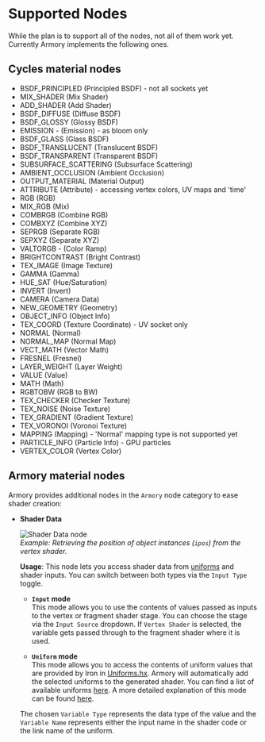 # Supported Nodes

While the plan is to support all of the nodes, not all of them work yet. Currently Armory implements the following ones.

## Cycles material nodes

- BSDF_PRINCIPLED (Principled BSDF) - not all sockets yet
- MIX_SHADER (Mix Shader)
- ADD_SHADER (Add Shader)
- BSDF_DIFFUSE (Diffuse BSDF)
- BSDF_GLOSSY (Glossy BSDF)
- EMISSION - (Emission) - as bloom only
- BSDF_GLASS (Glass BSDF)
- BSDF_TRANSLUCENT (Translucent BSDF)
- BSDF_TRANSPARENT (Transparent BSDF)
- SUBSURFACE_SCATTERING (Subsurface Scattering)
- AMBIENT_OCCLUSION (Ambient Occlusion)
- OUTPUT_MATERIAL (Material Output)
- ATTRIBUTE (Attribute) - accessing vertex colors, UV maps and 'time'
- RGB (RGB)
- MIX_RGB (Mix)
- COMBRGB (Combine RGB)
- COMBXYZ (Combine XYZ)
- SEPRGB (Separate RGB)
- SEPXYZ (Separate XYZ)
- VALTORGB - (Color Ramp)
- BRIGHTCONTRAST (Bright Contrast)
- TEX_IMAGE (Image Texture)
- GAMMA (Gamma)
- HUE_SAT (Hue/Saturation)
- INVERT (Invert)
- CAMERA (Camera Data)
- NEW_GEOMETRY (Geometry)
- OBJECT_INFO (Object Info)
- TEX_COORD (Texture Coordinate) - UV socket only
- NORMAL (Normal)
- NORMAL_MAP (Normal Map)
- VECT_MATH (Vector Math)
- FRESNEL (Fresnel)
- LAYER_WEIGHT (Layer Weight)
- VALUE (Value)
- MATH (Math)
- RGBTOBW (RGB to BW)
- TEX_CHECKER (Checker Texture)
- TEX_NOISE (Noise Texture)
- TEX_GRADIENT (Gradient Texture)
- TEX_VORONOI (Voronoi Texture)
- MAPPING (Mapping) - 'Normal' mapping type is not supported yet
- PARTICLE_INFO (Particle Info) - GPU particles
- VERTEX_COLOR (Vertex Color)

## Armory material nodes

Armory provides additional nodes in the `Armory` node category to ease shader creation:

- **Shader Data**

  ![Shader Data node](https://github.com/armory3d/armory_wiki_images/raw/master/remarks/supported_nodes/shaderdata_node.jpg)  
  *Example: Retrieving the position of object instances (`ipos`) from the vertex shader.*
  
  **Usage**:
  This node lets you access shader data from [uniforms](https://www.khronos.org/opengl/wiki/Uniform_(GLSL)) and shader inputs. You can switch
  between both types via the `Input Type` toggle.

  - **`Input` mode**  
    This mode allows you to use the contents of values passed as inputs to the vertex or fragment shader stage. You can choose the stage via the `Input Source` dropdown. If `Vertex Shader` is selected, the variable gets passed through to the fragment shader where it is used.

  - **`Uniform` mode**  
    This mode allows you to access the contents of uniform values that are provided by Iron in [Uniforms.hx](https://github.com/armory3d/iron/blob/master/Sources/iron/object/Uniforms.hx). Armory will automatically add the selected uniforms to the generated shader. You can find a list of available uniforms [here](https://github.com/armory3d/armory/wiki/materials/_edit#available-uniforms). A more detailed explanation of this mode can be found [here](https://github.com/armory3d/armory/wiki/materials/_edit#shader-uniforms).

  The chosen `Variable Type` represents the data type of the value and the `Variable Name` represents either the input name in the shader code or the link name of the uniform.